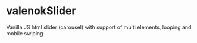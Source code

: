 # valenokSlider
Vanilla JS html slider (carousel) with support of multi elements, looping and mobile swiping
